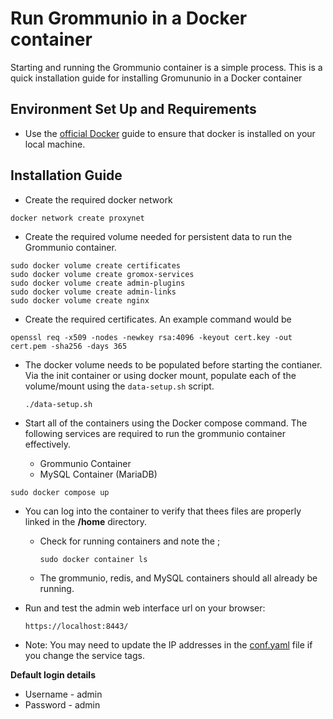 # Run Grommunio in a Docker container

Starting and running the Grommunio container is a simple process. This is a quick installation guide for installing Gromununio in a Docker container


## Environment Set Up and Requirements

* Use the [official Docker](https://docs.docker.com/get-docker/) guide to ensure that docker is installed on your local machine.

## Installation Guide
* Create the required docker network
```
docker network create proxynet
```

* Create the required volume needed for persistent data to run the Grommunio container.
```
sudo docker volume create certificates
sudo docker volume create gromox-services
sudo docker volume create admin-plugins
sudo docker volume create admin-links
sudo docker volume create nginx
```

* Create the required certificates. An example command would be
```
openssl req -x509 -nodes -newkey rsa:4096 -keyout cert.key -out cert.pem -sha256 -days 365
```

* The docker volume needs to be populated before starting the contianer. Via the init container or using docker mount, populate each of the volume/mount using the `data-setup.sh` script.

    ```
    ./data-setup.sh
    ```


* Start all of the containers using the Docker compose command. The following services are required to run the grommunio container effectively.
  * Grommunio Container
  * MySQL Container (MariaDB)
```
sudo docker compose up
```


* You can log into the container to verify that thees files are properly linked in the **/home** directory.
  * Check for running containers and note the <container ID>;
    ```
    sudo docker container ls
    ```

  * The grommunio, redis, and MySQL containers should all already be running.


* Run and test the admin web interface url on your browser:

    ```
    https://localhost:8443/
    ```
* Note: You may need to update the IP addresses in the [conf.yaml](plugins/conf.yaml) file if you change the service tags.

**Default login details**

- Username - admin
- Password - admin
